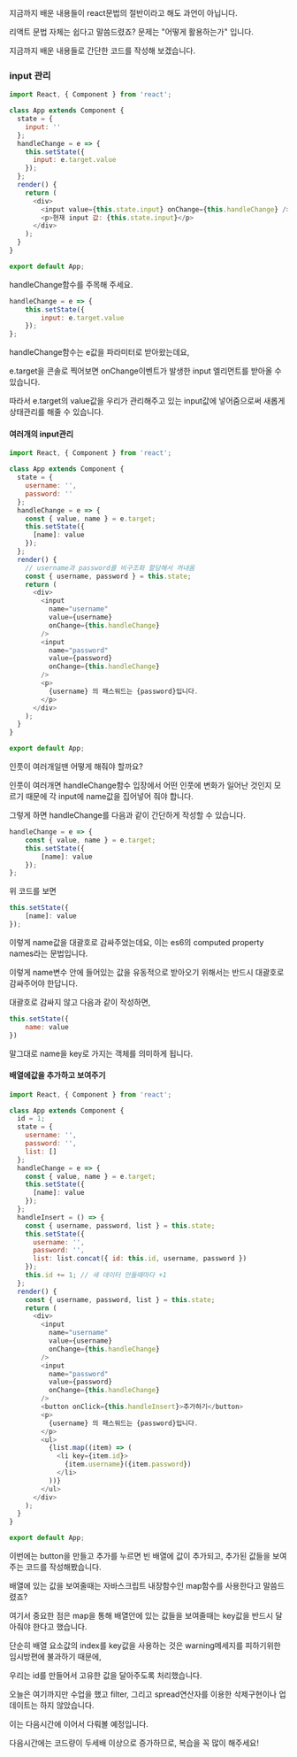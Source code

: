지금까지 배운 내용들이 react문법의 절반이라고 해도 과언이 아닙니다.

리액트 문법 자체는 쉽다고 말씀드렸죠? 문제는 "어떻게 활용하는가" 입니다.

지금까지 배운 내용들로 간단한 코드를 작성해 보겠습니다.

### input 관리

```js
import React, { Component } from 'react';

class App extends Component {
  state = {
    input: ''
  };
  handleChange = e => {
    this.setState({
      input: e.target.value
    });
  };
  render() {
    return (
      <div>
        <input value={this.state.input} onChange={this.handleChange} />
        <p>현재 input 값: {this.state.input}</p>
      </div>
    );
  }
}

export default App;
```

handleChange함수를 주목해 주세요.

```js
handleChange = e => {
    this.setState({
        input: e.target.value
    });
};
```

handleChange함수는 e값을 파라미터로 받아왔는데요,

e.target을 콘솔로 찍어보면 onChange이벤트가 발생한 input 엘리먼트를 받아올 수 있습니다.

따라서 e.target의 value값을 우리가 관리해주고 있는 input값에 넣어줌으로써 새롭게 상태관리를 해줄 수 있습니다.

#### 여러개의 input관리

```js
import React, { Component } from 'react';

class App extends Component {
  state = {
    username: '',
    password: ''
  };
  handleChange = e => {
    const { value, name } = e.target;
    this.setState({
      [name]: value
    });
  };
  render() {
    // username과 password를 비구조화 할당해서 꺼내옴
    const { username, password } = this.state;
    return (
      <div>
        <input
          name="username"
          value={username}
          onChange={this.handleChange}
        />
        <input
          name="password"
          value={password}
          onChange={this.handleChange}
        />
        <p>
          {username} 의 패스워드는 {password}입니다.
        </p>
      </div>
    );
  }
}

export default App;
```

인풋이 여러개일땐 어떻게 해줘야 할까요?

인풋이 여러개면 handleChange함수 입장에서 어떤 인풋에 변화가 일어난 것인지 모르기 때문에 각 input에 name값을 집어넣어 줘야 합니다.

그렇게 하면 handleChange를 다음과 같이 간단하게 작성할 수 있습니다.

```js
handleChange = e => {
    const { value, name } = e.target;
    this.setState({
        [name]: value
    });
};
```

위 코드를 보면

```js
this.setState({
    [name]: value
});
```

이렇게 name값을 대괄호로 감싸주었는데요, 이는 es6의 computed property names라는 문법입니다.

이렇게 name변수 안에 들어있는 값을 유동적으로 받아오기 위해서는 반드시 대괄호로 감싸주어야 한답니다.

대괄호로 감싸지 않고 다음과 같이 작성하면,

```js
this.setState({
    name: value
})
```

말그대로 name을 key로 가지는 객체를 의미하게 됩니다.

#### 배열에값을 추가하고 보여주기

```js
import React, { Component } from 'react';

class App extends Component {
  id = 1;
  state = {
    username: '',
    password: '',
    list: []
  };
  handleChange = e => {
    const { value, name } = e.target;
    this.setState({
      [name]: value
    });
  };
  handleInsert = () => {
    const { username, password, list } = this.state;
    this.setState({
      username: '',
      password: '',
      list: list.concat({ id: this.id, username, password })
    });
    this.id += 1; // 새 데이터 만들때마다 +1
  };
  render() {
    const { username, password, list } = this.state;
    return (
      <div>
        <input
          name="username"
          value={username}
          onChange={this.handleChange}
        />
        <input
          name="password"
          value={password}
          onChange={this.handleChange}
        />
        <button onClick={this.handleInsert}>추가하기</button>
        <p>
          {username} 의 패스워드는 {password}입니다.
        </p>
        <ul>
          {list.map((item) => (
            <li key={item.id}>
              {item.username}({item.password})
            </li>
          ))}
        </ul>
      </div>
    );
  }
}

export default App;
```

이번에는 button을 만들고 추가를 누르면 빈 배열에 값이 추가되고, 추가된 값들을 보여주는 코드를 작성해봤습니다.

배열에 있는 값을 보여줄때는 자바스크립트 내장함수인 map함수를 사용한다고 말씀드렸죠?

여기서 중요한 점은 map을 통해 배열안에 있는 값들을 보여줄때는 key값을 반드시 달아줘야 한다고 했습니다.

단순히 배열 요소값의 index를 key값을 사용하는 것은 warning메세지를 피하기위한 임시방편에 불과하기 때문에,

우리는 id를 만들어서 고유한 값을 달아주도록 처리했습니다.

오늘은 여기까지만 수업을 했고 filter, 그리고 spread연산자를 이용한 삭제구현이나 업데이트는 하지 않았습니다.

이는 다음시간에 이어서 다뤄볼 예정입니다.

다음시간에는 코드량이 두세배 이상으로 증가하므로, 복습을 꼭 많이 해주세요!


